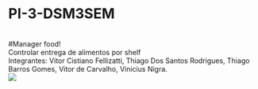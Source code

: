 # PI-3-DSM3SEM
<br> 
#Manager food!
<br> 
Controlar entrega de alimentos por shelf
<br> 
Integrantes: Vitor Cistiano Fellizatti, Thiago Dos Santos Rodrigues, Thiago Barros Gomes, Vitor de Carvalho, Vinicius Nigra.
<br>
<img src="Food_png_bg.png">
<br>
